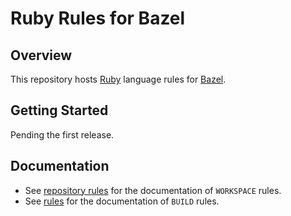 # Ruby Rules for Bazel

## Overview

This repository hosts [Ruby](https://www.ruby-lang.org) language rules for [Bazel](https://bazel.build).

## Getting Started

Pending the first release.

## Documentation

- See [repository rules](docs/repository_rules.md) for the documentation of `WORKSPACE` rules.
- See [rules](docs/rules.md) for the documentation of `BUILD` rules.
